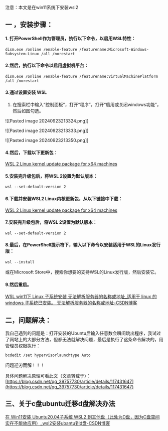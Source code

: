 注意：本文是在win11系统下安装wsl2

## 一 ，安装步骤：

#### 1. 打开PowerShell作为管理员，执行以下命令，以启用WSL特性：

```
dism.exe /online /enable-feature /featurename:Microsoft-Windows-Subsystem-Linux /all /norestart
```

#### 2.然后，执行以下命令以启用虚拟机平台：

```
dism.exe /online /enable-feature /featurename:VirtualMachinePlatform /all /norestart
```

#### 3.通过设置安装 WSL

1. 在搜索栏中输入“控制面板”，打开“程序”，打开“启用或关闭windows功能”，然后如图勾选。

![[Pasted image 20240923213324.png]]

![[Pasted image 20240923213333.png]]

![[Pasted image 20240923213350.png]]

#### 4.然后，下载以下更新包：

[WSL 2 Linux kernel update package for x64 machines](https://wslstorestorage.blob.core.windows.net/wslblob/wsl_update_x64.msi)

#### 5.安装完升级包后，将WSL 2设置为默认版本：

```
wsl --set-default-version 2
```

#### 6.下载并安装WSL2 Linux内核更新包，从以下链接中下载：

[WSL 2 Linux kernel update package for x64 machines](https://wslstorestorage.blob.core.windows.net/wslblob/wsl_update_x64.msi)

#### 7.安装完升级包后，将WSL 2设置为默认版本：

```
wsl --set-default-version 2
```

#### 8.最后，在PowerShell提示符下，输入以下命令以安装适用于WSL的Linux发行版：

```
wsl --install  
```

或在Microsoft Store中，搜索你想要的支持WSL的Linux发行版，然后安装它。

#### 9.然后重启。
[WSL win11下 Linux 子系统安装 无法解析服务器的名称或地址_适用于 linux 的 windows 子系统已安装。 无法解析服务器的名称或地址-CSDN博客](https://blog.csdn.net/weixin_45827203/article/details/129089649)

## 二，问题解决：

我自己遇到的问题是：打开安装的Ubuntu后输入任意数会瞬间跳出程序，我试过了网站上的大部分方法，但都无法就解决问题，最后是执行了这条命令解决的，用管理员权限执行：

```
bcdedit /set hypervisorlaunchtype Auto
```

问题迎刃而解！！！

具体问题解决原理可看此文（文章转载于）：[https://blog.csdn.net/qq_39757730/article/details/117431647](https://blog.csdn.net/qq_39757730/article/details/117431647)

## 三、关于c盘ubuntu迁移d盘解决办法
[在 Win11安装 Ubuntu20.04子系统 WSL2 到其他盘（此处为D盘，因为C盘空间实在不能放应用）_wsl2安装ubantu到d盘-CSDN博客](https://blog.csdn.net/orange1710/article/details/131904929)